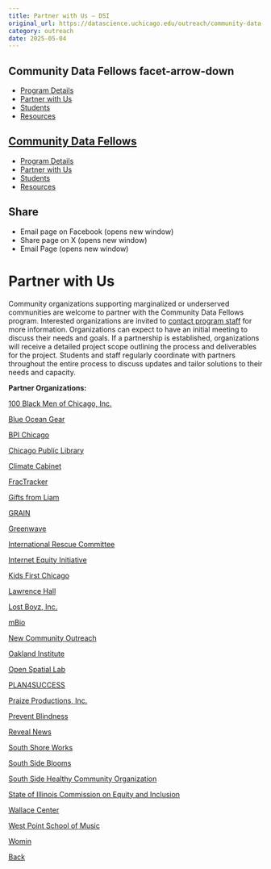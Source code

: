 ```yaml
---
title: Partner with Us – DSI
original_url: https://datascience.uchicago.edu/outreach/community-data-fellows/program-details/partners
category: outreach
date: 2025-05-04
---
```


## Community Data Fellows facet-arrow-down

* [Program Details](https://datascience.uchicago.edu/outreach/community-data-fellows/program-details/)
* [Partner with Us](https://datascience.uchicago.edu/outreach/community-data-fellows/program-details/partners/)
* [Students](https://datascience.uchicago.edu/outreach/community-data-fellows/program-details/students/)
* [Resources](https://datascience.uchicago.edu/outreach/community-data-fellows/resources/)

## [Community Data Fellows](https://datascience.uchicago.edu/outreach/community-data-fellows/)

* [Program Details](https://datascience.uchicago.edu/outreach/community-data-fellows/program-details/)
* [Partner with Us](https://datascience.uchicago.edu/outreach/community-data-fellows/program-details/partners/)
* [Students](https://datascience.uchicago.edu/outreach/community-data-fellows/program-details/students/)
* [Resources](https://datascience.uchicago.edu/outreach/community-data-fellows/resources/)

## Share

* Email page on Facebook (opens new window)
* Share page on X (opens new window)
* Email Page (opens new window)

<!-- Table-like structure detected -->

# Partner with Us

Community organizations supporting marginalized or underserved communities are welcome to partner with the Community Data Fellows program. Interested organizations are invited to [contact program staff](https://datascience.uchicago.edu/people/susan-paykin/) for more information. Organizations can expect to have an initial meeting to discuss their needs and goals. If a partnership is established, organizations will receive a detailed project scope outlining the process and deliverables for the project. Students and staff regularly coordinate with partners throughout the entire process to discuss updates and tailor solutions to their needs and capacity.

**Partner Organizations:**

[100 Black Men of Chicago, Inc.](https://100bmc.org/)

[Blue Ocean Gear](https://www.blueoceangear.com/)

[BPI Chicago](http://www.bpichicago.org/)

[Chicago Public Library](https://www.chipublib.org/)

[Climate Cabinet](https://www.climatecabinetaction.org/)

[FracTracker](https://www.fractracker.org/)

[Gifts from Liam](https://giftsfromliam.org/)

[GRAIN](https://www.grain.org/)

[Greenwave](https://www.greenwave.org/)

[International Rescue Committee](https://www.rescue.org/)

[Internet Equity Initiative](https://internetequity.uchicago.edu/)

[Kids First Chicago](https://kidsfirstchicago.org/)

[Lawrence Hall](https://www.lawrencehall.org/)

[Lost Boyz, Inc.](https://www.lostboyzinc.org/)

[mBio](https://mbioproject.org/)

[New Community Outreach](https://newcommunityoutreach.org/)

[Oakland Institute](https://www.oaklandinstitute.org/)

[Open Spatial Lab](https://datascience.uchicago.edu/research/open-spatial-lab/)

[PLAN4SUCCESS](https://www.plan-4success.org/)

[Praize Productions, Inc.](https://www.praizeproductions.com/)

[Prevent Blindness](https://preventblindness.org/)

[Reveal News](https://revealnews.org/)

[South Shore Works](https://www.southshoreworks.org/)

[South Side Blooms](https://www.southsideblooms.com/)

[South Side Healthy Community Organization](https://southsidehealthycommunity.com/)

[State of Illinois Commission on Equity and Inclusion](https://cei.illinois.gov/)

[Wallace Center](https://wallacecenter.org/)

[West Point School of Music](https://westpointsom.org/)

[Womin](https://womin.africa/)

[Back](https://datascience.uchicago.edu/outreach/community-data-fellows/)